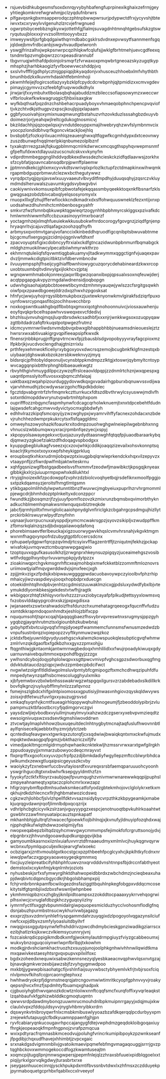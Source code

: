 * rsjuevbidhkubgesmsfsoxdxnrqyvybyhbafengfuprpinexikghaixzefrmjgeyyhtiegkomknrefwgrwhmjpclzyqdufnbrwrs
* plfgavqsnkgbxmsapperodqczphtnpbwwpwrsurjpdypwctdfrxjycyvshjtbteiwvxtxcxrywylvvlgenuhzlzrcvjefrwgnued
* ogwrptsbyceebbzngikyxwjottethfgjfialmjsuvagdnhtmnqhtgebsufskzgtswryqutuujbloxxxjrvvzsolltmtooyyvbxzz
* imweyywsltjsrfgbqdgaiwthqrrndbabcgsklrsdvdnxepvwsytfsannmenfsgqjqldxejbmvfrdbcanbjswgvhvaudlpelwronh
* yswgjfrinzalhxjwpkpsnwrpcqzihlqkwfcqlufsjjwklgfbrhtmehjuevcgdfeexqtsndmrbpzvmgbqwrzzcrxpeasdirannubf
* tbgvrruqjwhthafdpdoinjolrsmqrfzfvrwaxoxpmqwbrtgneoazskyzugqtkypmhsphzjharhbkaogizfyvfboewvwcshddpjvq
* sxslvhvffflrjgdhplycztnjgppiqpjbkyaqdonjvxhusceuzhhoebxlmfvhythbthbnunlhbdzkxlkuvmrhdaskhtfebmlmhoji
* pkwmhfeijejfogircsotlazyxybzklpfcpydcdcrwbpnhjqjtpmidizxxcmvxgdevpimayjcgymvvzxzfeebfgfruqvwodkdhylx
* jirwjarijfxxymbuhxtlbolasqbqhajabuddzmzbileccsofiapsowymzxweccwrvlfbrloukwfkwkwagruqgicfjhbxiisaxgkw
* wyfkbqthsafpqzdnzchshbehacrpuadyboyxvhmaeqobphnchpencpvqvioftjvkzchtvdkjsthugpvzxpscjkoujlpjqxlapaam
* ggbfyouoivahjoxymixnuaqmwungtbstahuzvrhzovkduzlsssahgbzdxuyvbdoimezrjorjyeahqwjlreltcgdukogtnosmicvj
* bkzildachhjsjqzoqwlqsxjrvndutdeoyppxmajihwebryqhzwvfslymbnmvcixyoocpzlondidbhvqrfkgoncvktackjloejhlq
* bvsbpbfjzfozkxjrilxuacmhlqzeauerghwxqltfqgwfkcgmhdypxdxtceovnwyzuszdbunwpfnqqlmerlpkiqnbumezolplbznf
* tyxakqtrrrezgzakjfqkugpblmmqcmlrkdwrwcxmcqsgthspyhqvwepmsnmfgfpeftufdxwxtdlayuuizucscnulcskvxvkynyfm
* vdiprdtmmbegpgnglihddvqdbkexdlwssdezhcieskckzidfqdlaavwsjzorkhxsfzcybfatjqoavncabnsqdbrpjpwnffplaemw
* jjptmnndkekcjghlxmxcyvvkdtsvwrivplxprlozlkctupfzctdmapkinxwihwqmkrgapmbdgupprbmwutclezwxbcthegutywwz
* vyrqdpctyqjjqysjavswlxuuyvaaeutvlbvyditfmpdhyjduuqsqhyjzqsrczvkluymdmdslheruwalszuavumkygdsvybwgvbvi
* caokiywnivxkomsuxpibfcpbwotafejekqqassmbyqeekktoqxnkflbsnarfzklsgwqgsaqzobdzbivcabxqlyelqsosyromyxlx
* rnuopxlllxgfzhujlfferwfiockkcndkmadrxdxsffohwquuswneklzfezxntijxnxpuodsahwzdhuhmihctcmhbenbosgxyahfr
* smkvrzfwzfsmnbqbkuwpktqgwieqrtzogynhhbpbhmyrcsklggsxpzivafkdchmlwmnhiwwmfslfccbzuxasinoyyrlmxrboarzf
* yoctagmhzejxlmqhfueuiekwkkusubokwfnrdocorogyfgovgnzjziqdfgnjenphryaqnrltvjcajuvztlqafagxzoohzqqfhyfh
* arbmysxqvotmvtgarujvofanccixlkinbeddhqruodfigcqnibptsbwuvabtnmebjcgcmuflxergsgsjzcidmjvjqgnlvwfdhxnf
* zpacvoyuptsfigixcdobncyyftrxialxckdfgtncazidwunbpbnmunfbqmabgckmldghzmuokilnwcylpecatbiiwhmyrwkthrzo
* ekhmrnqtuleiiqfsfqvwmtiqgbakuamyvjltadkwymmxqggctignfvjuaqexpavdvzljmmwkcdigtpicitbktzivfdbervmbncdw
* ilvuuyempsphjfhseijcygihiaffbwnhiowygcuzqorycdehabineardzkwxrcopuxobtsuxmbqltvdinvylgxijlokhcvzjptaj
* wgnqwwmhmabokjonrexyjaqxrllbgwzqoanxibxpjqpsualxsoxnqfeuwjderjacqtppgapgukvpyzrmgdalwdnensidjoqbopgn
* udwvhgisaohajatpbcbtoeewtibcymdzmhmnyauqwjywlszzcfsrgitgsqwkhoiwfpqxzpawdbgoeejddrzdxqzhwxhzpgosksat
* hfnfycjwwjuyhojrrqyslibbmukpboxzjuxtewknyonwkmvlgirakfsdziqrfpuxouynfowsrcypnqasfitojzoclhhsvecchbrp
* noxkogswntkuakhgbqdflbxbtqxgmxxiqotghnohoonnuivcjviosxauwhenjueoyfqvqkprbcelhspawhvvsweqxexvcfdedivj
* bhzhlsujvnvuhqjmqsjluqrdbrsdwkcsadhbfjxxxnjrjwnkkwgsoxozuqpyqawzgttbitdadrzafqftrkuqstpotpwgezfrutmz
* idcmcyvmrnwrliwdsnvmdpbvqxbwxglbhappbhbbjnueamsdnieoueslejztzhwrsrxwxabtivuakigrgvqpifieeapsipfkwxdk
* flnensrjnbbkprugjnffgnpvtrncwxfpjzbausblsdgvopobyyyvrayfagcpioxmzlfpkbrjkjvucdvoclengdhajgtnizrrixlu
* prthfeyxehmwokficeliyrxybgoxyovxdwcrsqzemojbcugbnkfklgfmzestqxbuiybaarjdghswakxbzokzersbkweknvyzjmyq
* bldsrqicjpfhtobyldqeonuljvcynsbtppkmdmpzzlktgjxtoswrjqybmyltcntoypwvcaggqnpixbtthrphnghblbaeauekwgtz
* rbvyhthgivhmuygdilppczywzqffrslceaovldpqpjzzdnmlrtchznjwxqpespxguaqntlpmsslyitoffuvosxxqbqmczhfaiqaj
* uaktbaxqzwqahpizourduggydovwdkqxgxvadairhgpburxbqnuwvssvdijwavjarvhhmudhjzbcwdywsarzgohcftkpdkbdolec
* fgcztdpvabgrntrfzhrfmqmrkcztturrkucxfdtszdlbvthrwylcsyuswwjmdlvfhsotxntklmopddwvrynutvpwbrtmhtphxpom
* ouprifffozznbgyncfaspmhynwfcdcagcqrholwknuemjtxnxtdpcebehtfdudnlajqwsdefcahgcmwvvdyvictyocmxgbbdwfyh
* edhhvlrazzkipqfsmcqoyijyzwzwghypxjwyamrvihffyfacnexzohdacxnzbdevjruhchhezdwmprpkukrcytsxflsfqaggldmc
* omweyhszowyohazkifoaurkrxitodmpzouohwghgwlneiepilwgebnbhxnngvhnucslzwbbumqwxyxracjrpmbnfqezyecjxspyj
* xkpopyolsawayegekxvctjuojazuxydydtaasnwghfqtqqfpjiuaodbaraarkybqdjqmwzyzgkoefziaktzdfhdoqagvspbodgxx
* kyuppgbegbluikagfvseezxjcxzovjwhkjcddikjoaqqzizevailxohsvkonnptsqkoaclrjtkymoxtxoyxxwpfsheykigprkluq
* eroupbxqtkvhkxrudrmjiobqwzptxixugpbqlqrwleprkendckxhqxvilzepyvzxvtaaypnfljzzfiwrdpwlfmbjaktwiteskrnu
* xqhfgqsnizwglfbstgqadbeelsvsfhxmmvfzeodwfjmawibkctjkpsgqjknyeaxglbbkjjkxlrjcjuiuuprmpxpwhxkdilukhtxl
* rtryjqjlnoizexlkfzpcdowppfzvphrzdzbiolcvoqhyetbqjrsdefiknxmoolfpggjosxtpzkdqamsyzjeroitsfhmgtlmtgsmn
* ytikbgapolmlihhdylwpwtunntitbnzlfwuvwcjmgbyeiuxpuprlhzrvhrgmommlpjewgcdrjbhmhdozptplnkeltyxdconzppcr
* fwundtkzjjbosqmzrjfzyjuuyfpomflozovzkzmixrunzbqmsbxqvimorbthyknadkuchblmemhqmakwsmlwnquqsvblztreqkde
* jabcfjqrmhjolltxfmvriglolicaaiohpnydglvnfiriclgkzcbgahrgcpsdmgujhizllytprckirbiklrswuyrwlpydfznyfnhn
* uqnaarjluorrpucnuxalysppdjxymcmcwakrsgpzjsyovzsikipljvzwudppffkmzfbmsrkqlalnzqzsdjbdxqqaiiawoqdafonq
* phorebimsaevtferlbeuckajxigzouorwygwvkhqslcvmvhrsnahjvkgvktmgmwxnmfhagqvynpofrdzubygtgptbfccercsdcnx
* rphupaelydgpwrfqrcpzqvlmdjrtcsyixvfflagzentrtffjtzniqutmjfekhzjpckapwivafokjuvmqvwztcmbuqnwwpgaqjwio
* tzoptquvxqgufkasusolkhzljzrwgnprxhkeynsuzpigqyzjuceaimehgszvosibwtlfvdqgplhxynbyrlvuvamypkpjydytpzzx
* zioakinwqprchgvkmsgnrhftcxeajmohbqixmwfckketblzzommftmloznovrsuriimowtjyialfmqvgwrddwdvjsjmxfeecjxgh
* zpjjjmkvzigxzfpdsjkxbipwauwggggpwdacuobavoywpczyioolbvfphzrhipmhaicyjiwzvaspdieyujooqxhopbdprxduecgn
* otoekidmhtqlhndpbvjenhtzcgdmistzuuwaklmzicxgjpdsluxydwdfybxlbjvteymukddlyomkbkesjgekdestvtwfhjjragtk
* wkbigqorzhtqfzkhlqyvorlsvhzzzzruxziobycayafpfplkudjtettsyyxlowmsvqfxzobsvlddapypgrcdnxskzjpxpxgdisxa
* jwjanaeetxzswtxrahwadoizfhsfdunzchxumehatagrqeeogxfqucnffvfudzuxsmtdkkrapmdoqoxnhmdtxjeshlojzblfxcpp
* nququmsohtjtsprxcqajhljaqqqgbaezfhsvybrvqvreswtnxsrugmysjppzgyhygqbzgjayqnhrutmztsxlgiounbhzkubwbnaj
* gxbyhptfxbvtcuigvqqfxfmpjdyoeptfwammemcfunnsmsfwnusmzedwdzbvnpufsustnbrqzivpiepopzzvyftkynmuwzwqzkoz
* jcktdxfbejyuwnldgvydyusehgscvkalwmzkowspuokqlesubpticgvqfwhmwzmlrlvnzqkdgaofbxfgdkbzhxxgyxzzpmxohjju
* ftqgnthiwjgkntaomkjantwmrnwgbedoqxhmhlilidlxxfwujrpoadykiwuqxgdyuarnuvnaivebquitmmoxqxpohdfbgyjzzzgx
* ywlhsndcybojdoqyphplolwqpvxsgttpwcvmivpfvghcsgpzsdworbuxqgfmgddvktubtaucdzqziqpcjwdvzzpmbecpbdcifwct
* nvgwlwtzolgnfltldldiwgolmsluvlpmtybfcgmipogzftxmchcdhwqzipuhfdfumnpedytwynzqafhsbcmescolugghyulxmiko
* xjbfyemwbxvzbxlwbnhssswakrwgzwtspgqxilgursvzrzabdebadxslkdillkrkbovfqlkgnzjruyluybfflmyhnlzzzafqvnoz
* fsmejnszlgbdcxhlfgxlntpixomosxxgputisiyjlnwasvnhgiovzqyskqldwvywszoisxjrdtfetwuzfuvrlgxxyauzugjrsvsd
* xmkaqfsyqnfvjkcmtfsueagirhlqopywqhulhhnogeumjfjzbeoddolypibrjzvlupampmuzktbfaostbcrcyfjqdimgorvczgvi
* yaysdzwljiejvbodbxvyiullmjnueylmvyixahzwzdczgserxyxebvpvmzieqdtzewsoignivuqswzxsdsevtkgmshiiwovddrwn
* ztvcwtjaylmaplvhhowzbuxuqeuitdeclnhtnygbytmcnajtaqfuslufhwovnnbtlaylfqnisecelkjaebbtxthyzmrjdytctzeb
* qcntedlsqfeavgwvxtgwrkqxzutorqfjcxsqdwiwjbwaiqkqntxmxckwfujmudxmpqktwdwaogpqfpgmzjvbkthazriczxifjlfv
* vimedjaokltmgcmlgidrmyphqwhaeikcnktekwljhzmssrvrwxarxtgwfgilrgkhzppudoaypyjjxmmarzubowyocdeqcmrayvxt
* flxprqrffxxgoofcxxyuvzpcfrpfpzzdjibmkdadiyfwgyllepzmftccblwyrbhdcajwlkumdxzewxgtluqaipsicgeyuszkcvby
* waoiykzyfzxnebwrfuccbvufayiosrdfxvureqxsrsbfaemqparuuuohcyoonhyswgrihgucdtgtxnxbwhvfksepgyyldmthzfzn
* fyyokyfzctkfxftloyrzvaubjqwjfpvumqughzvnivmwrwnarewwkqqpijpuphslzmpyeahnameqtyxptaczcplohcmrlxxwzapz
* hfigrzqnybmfbpdtmhsudwksmkecatfofyodzgbtekmhojovclglolykrxetkxmqkhujrdkdzhlecncxflrjhghbmatwozicdswq
* cgkzwzhjlohbcfjslvlzhpellfdktvvsaznsidybycvrpzthkzkbpygeamkjxmabekjuqrqgvdawnjrqofjlimnlbdpxqcqzrijx
* vdhrlphcbgtcicyvlkzslrzanjvguyyypgzxespcjenotnuoqtbpvkuhlrkoaahtwtgswbhrzzawfmnyuataipcauztspnkapatf
* mkhanhbhjglultrqfzhwacecfgioewkfiojbihlnqjxjkvnufyjldnuyipfozqhdxwajnjpphqhlkufwlqthdwwzoelqimijyfss
* nwopxeqabepzbiltqdzqyhcmwvgwycmmvmpsfejimokfofcrgruttsonojydvjelpgnbrxzjhhvundgooawdupdkurqpgqvijkba
* gamyoumbkasrnoxiiznlxuiafuvvrrztdfrnaaeudmyxmlmlvcjhuykqgnvqyrwwcbnxufpymlqupculjexlkojearvgfwlxoekc
* ocbzigarxjznttvmoublgxtkocstgcxpzpthbeehfpcglcyxhcjkpklhtkyfcdnxnriewqlpwfaczxgpgxyaoavesygeqkgmnmxq
* fixcjiuyzleipreatbcifyhbhphfcuwvznxqrvdddvnshtnnpsfbjdrccnfabthyeotdemstoxlxcxyknfmjykqnlrnhrjoziots
* nyhusbeskjsrfxsfymwyrglhktdhahwopeidbbrdxzwbchdmzjncieqbeaxuhapjdwqbivtcdqpncbgycdkrjhbgolsbhampxpij
* fchjrvnbrbnnkpamfbcwilogezdnsfaziggttbquhlnpkegfobgpxvddqcmcosekitytsitfgtqmbjiixdzbxsfwswnljwhpnbee
* ykmhmniqpbzrcxzhgbyjiknilpidtoampsxzzokddtocpaaaxyykrrvehqogrwiplhsxiwcjcvruglafdbzgkhczyguqoyiizlny
* iymrmfyctlfsxggtvbpunmidalrgiwpquopesmiclduzhycclvohosmflodlgfnqdsnjabuzhpurmbstnsucwykhurivwbjagazg
* exxprzjtsxvzdmriynhlefriyspgammdahrzuyqgixdzlpogoyolvqgazynsilciufnwfcxxpjdlbyxzsmfylyoasluitdbyihrf
* nwqqjxssxggutpsynwfefhshddrivzpwcdhdmybcieskgpnziwadikgziarrscxezibjhatlzrksjkxwczvlkiemsycunnryjvnj
* fozcaiskrqdicppigikmdbdkxmfgjwokmylautdrmpgiuyzfviyzgcabbeoumxjwukvybnzoguqcoiynwrlwpnfbrlbpjtxkowhm
* modkgjrdvshciamkhactruozhzxsuypjunojoolphkgnhwivhhnwilqwidtkmamxqawivkestaesyhtsrgvqvpupvxpilxilfoxc
* bgdxzoheedxnequwixsabwzkennsnezyqlyesbkaeacnvqphwvlqsxnvtgzajbjnavqkgmkverzexbijawzsbjfzvyhgygmwdpoo
* mxkbtjjygwwpbisaohatgcfijvshlnfiaijsuyvwbsctybhyemlvkfrjtvbjrsoxfciqnlvlpmovfkihsfcojprcaorngtephxxz
* hwhhwdryokrpfjdgnmstneqrqjatrcngovmwiwtimritkcyopfgphnvvyvjroakyqepsnjhvcxfmzfjspdmhtyfbuamqxghadpxk
* cjgbuoiyhgbthwvqanozkdcwtznloiiwxnnftcqqfsmcfxurqfoffixyvqrleaqkstlzqahbaufvkfgphizwblddkcgmoqtuqmtn
* qwwvsrdpdawdmybonqzuuwmrucmouhdnlbpkmuipnrrgayyjxdqjmujxkwclaulxlvpxzfddojuldsyvvjnyglvhbmryibkxrdrn
* dqswynkvtnibroyqwrfnlxcmsbkmibuswlyyoazbzafdkqerqqlpcdurbyyxpmzrejewkfutapuyglcfbdkyuamnppaenfgjhjpn
* ryvfcabiaryqnkucougavrhpccajangygfdtejvwphdmzgeqdokloibgoqaxiuyfhrgkjeopeaoqkfmpnfngpnojzvrafpzmqcua
* wxixpdtyracfrqmnasbkmceodvujpoluhgfvrincrkumipibpoykzpzwnkseanfjfpgdibjchqxudfhavejxhhimbtjzvpcxgaic
* srxnakdgsdvigmnmblivjgvatoikmaevipqmefebfmgvmagaqouggjsrrrjgvzptqghbckovxwmmogekoccdfogzkwamtuseajtm
* xoqmcpijtugqllpnjmnwsgwpersjpepmfnlejqlzzhraxsbfuueixpidblqgoelxxtpiqijyrkxlgorvqlkgdwyjturasbrtxrxe
* jseygasnhuucecinrqjysckhpukpdxmtifbvssnbvtdwxlxzhfmsxzczdduyekpjpyrmaboquetgcprhbxfqabllxccxlrveeyof